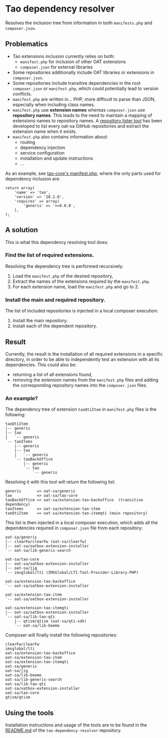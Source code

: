 # Tao dependency resolver

Resolves the inclusion tree from information in both `manifests.php` and `composer.json`.

## Problematics

- Tao extensions inclusion currently relies on both:
    - `manifest.php` for inclusion of other OAT extensions
    - `composer.json` for external libraries
- Some repositories additionally include OAT libraries or extensions in `composer.json`.
- Some repositories include transitive dependencies in the root `composer.json` or `manifest.php`, which could potentially lead to version conflicts.
- `manifest.php` are written in... PHP, more difficult to parse than JSON, especially when including class names.
- `manifest.php` use **extension names** whereas `composer.json` use **repository names**.
This leads to the need to maintain a mapping of extensions names to repository names.
A [repository lister tool](repository-updater.md) has been developed to list every oat-sa GitHub repositories and extract the extension name when it exists.
- `manifest.php` also contains information about:
    - routing
    - dependency injection
    - service configuration
    - installation and update instructions
    - ...

As an example, see [tao-core's manifest.php](tao-manifest.php), where the only parts used for dependency inclusion are:
```
return array(
    'name' => 'tao',
    'version' => '28.2.0',
    'requires' => array(
        'generis' => '>=9.0.0',
    ),
);
```

## A solution

This is what this dependency resolving tool does:

### Find the list of required extensions.

Resolving the dependency tree is performed recursively:

1. Load the `manifest.php` of the desired repository,
2. Extract the names of the extensions required by the `manifest.php`.
3. For each extension name, load the `manifest.php` and go to 2.

### Install the main and required repository.

The list of included repositories is injected in a local composer execution:

1. Install the main repository.
2. Install each of the dependent repository.

## Result

Currently, the result is the installation of all required extensions in a specific directory, in order to be able to independently test an extension with all its dependencies.
This could also be:
- returning a list of all extensions found,
- removing the extension names from the `manifest.php` files and adding the corresponding repository names into the `composer.json` files.

### An example?

The dependency tree of extension `taoQtiItem` in `manifest.php` files is the following:

    taoQtiItem
    |-- generis
    |-- tao
    |   `-- generis
    `-- taoItems
        |-- generis
        |-- tao
        |   `-- generis
        `-- taoBackOffice
            |-- generis
            `-- tao
                `-- generis

Resolving it with this tool will return the following list:

    generis       => oat-sa/generis
    tao           => oat-sa/tao-core
    taoBackOffice => oat-sa/extension-tao-backoffice  (transitive dependency)
    taoItems      => oat-sa/extension-tao-item
    taoQtiItem    => oat-sa/extension-tao-itemqti (main repository)

This list is then injected in a local composer execution, which adds all the dependencies required in `composer.json` file from each repository:

    oat-sa/generis
    |-- clearFw/clearFw (oat-sa/clearfw)
    |-- oat-sa/oatbox-extension-installer 
    `-- oat-sa/lib-generis-search

    oat-sa/tao-core
    |-- oat-sa/oatbox-extension-installer
    |-- oat-sa/jig
    `-- imsglobal/lti (IMSGlobal/LTI-Tool-Provider-Library-PHP)

    oat-sa/extension-tao-backoffice
    `-- oat-sa/oatbox-extension-installer

    oat-sa/extension-tao-item
    `-- oat-sa/oatbox-extension-installer
    
    oat-sa/extension-tao-itemqti
    |-- oat-sa/oatbox-extension-installer
    `-- oat-sa/lib-tao-qti
        |-- qtism/qtism (oat-sa/qti-sdk)
        `-- oat-sa/lib-beeme

Composer will finally install the following repositories:

    clearFw/clearFw
    imsglobal/lti
    oat-sa/extension-tao-backoffice
    oat-sa/extension-tao-item
    oat-sa/extension-tao-itemqti
    oat-sa/generis
    oat-sa/jig
    oat-sa/lib-beeme
    oat-sa/lib-generis-search
    oat-sa/lib-tao-qti
    oat-sa/oatbox-extension-installer
    oat-sa/tao-core
    qtism/qtism

## Using the tools

Installation instructions and usage of the tools are to be found in the [README.md](../README.md) of the `tao-dependency-resolver` repository.
